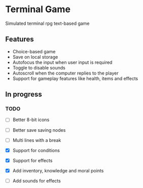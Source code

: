 # Terminal Game

Simulated terminal rpg text-based game

## Features

- Choice-based game
- Save on local storage
- Autofocus the input when user input is required
- Toggle to disable sounds
- Autoscroll when the computer replies to the player
- Support for gameplay features like health, items and effects

## In progress

### TODO
- [ ] Better 8-bit icons
- [ ] Better save saving nodes
- [ ] Multi lines with a break
- [x] Support for conditions
- [x] Support for effects
- [x] Add inventory, knowledge and moral points
- [ ] Add sounds for effects

